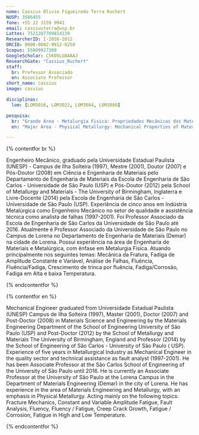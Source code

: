 ```yaml
---
nome: Cassius Olivio Figueiredo Terra Ruchert
NUSP: 3586455
fone: +55 12 3159 9941
email: cassiusterra@usp.br
Lattes: 7521287709814139
ResearcherID: I-2056-2012
ORCID: 0000-0002-9912-0250
Scopus: 55809927300
GoogleScholar: CSKO5LUAAAAJ
ResearchGate: "Cassius_Ruchert"
staff:
  br: Professor Associado
  en: Associate Professor
short_name: cassius
image: cassius

disciplinas:
  lom: [LOM3016, LOM3022, LOM3084, LOM3080]

pesquisa:
  br: "Grande Área - Metalurgia Fisica: Propriedades Mecânicas dos Materiais com ênfase em Mecânica da Fratura e Fadiga dos Materiais"
  en: "Major Area - Physical Metallurgy: Mechanical Properties of Materials with emphasis on Fracture Mechanics and Fatigue of Materials"

---
```


{% contentfor br %}

Engenheiro Mecânico, graduado pela Universidade Estadual Paulista (UNESP) - Campus de Ilha Solteira (1997), Mestre (2001), Doutor (2007) e Pós-Doutor (2008) em Ciência e Engenharia de Materiais pelo Departamento de Engenharia de Materiais da Escola de Engenharia de São Carlos - Universidade de São Paulo (USP) e Pós-Doutor (2012) pela School of Metallurgy and Materials - The University of Birmingham, Inglaterra e Livre-Docente (2014) pela Escola de Engenharia de São Carlos - Universidade de São Paulo (USP). Experiência de cinco anos em Indústria Metalúrgica como Engenheiro Mecânico no setor de qualidade e assistência técnica como analista de falhas (1997-2001). Foi Professor Associado da Escola de Engenharia de São Carlos da Universidade de São Paulo até 2016. Atualmente é Professor Associado da Universidade de São Paulo no Campus de Lorena no Departamento de Engenharia de Materiais (Demar) na cidade de Lorena. Possui experiência na área de Engenharia de Materiais e Metalúrgica, com ênfase em Metalurgia Física. Atuando principalmente nos seguintes temas: Mecânica da Fratura, Fadiga de Amplitude Constante e Variável, Análise de Falhas, Fluência, Fluência/Fadiga, Crescimento de trinca por fluência, Fadiga/Corrosão, Fadiga em Alta e baixa Temperatura.

{% endcontentfor %}

{% contentfor en %}

Mechanical Engineer graduated from Universidade Estadual Paulista (UNESP) Campus de Ilha Solteira (1997), Master (2001), Doctor (2007) and Post-Doctor (2008) in Materials Science and Engineering by the Materials Engineering Department of the School of Engineering University of São Paulo (USP) and Post-Doctor (2012) by the School of Metallurgy and Materials The University of Birmingham, England and Professor (2014) by the School of Engineering of São Carlos - University of São Paulo ( USP). Experience of five years in Metallurgical Industry as Mechanical Engineer in the quality sector and technical assistance as fault analyst (1997-2001). He has been Associate Professor at the São Carlos School of Engineering of the University of São Paulo until 2016. He is currently an Associate Professor at the University of São Paulo at the Lorena Campus in the Department of Materials Engineering (Demar) in the city of Lorena. He has experience in the area of ​​Materials Engineering and Metallurgy, with an emphasis in Physical Metallurgy. Acting mainly on the following topics: Fracture Mechanics, Constant and Variable Amplitude Fatigue, Fault Analysis, Fluency, Fluency / Fatigue, Creep Crack Growth, Fatigue / Corrosion, Fatigue in High and Low Temperature.

{% endcontentfor %}
